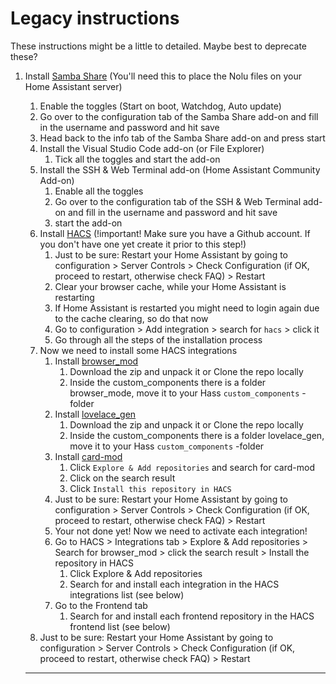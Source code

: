 # Legacy instructions

These instructions might be a little to detailed. Maybe best to deprecate these?

1. Install [Samba Share](https://github.com/home-assistant/addons/blob/master/samba/DOCS.md) (You'll need this to place the Nolu files on your Home Assistant server)
      1. Enable the toggles (Start on boot, Watchdog, Auto update) 
      2. Go over to the configuration tab of the Samba Share add-on and fill in the username and password and hit save
      3. Head back to the info tab of the Samba Share add-on and press start
   2. Install the Visual Studio Code add-on (or File Explorer)
      1. Tick all the toggles and start the add-on
   3. Install the SSH & Web Terminal add-on (Home Assistant Community Add-on)
      1. Enable all the toggles
      2. Go over to the configuration tab of the SSH & Web Terminal add-on and fill in the username and password and hit save
      3. start the add-on
   4. Install [HACS](https://hacs.xyz/docs/installation/installation/) (!important! Make sure you have a Github account. If you don't have one yet create it prior to this step!)
      1. Just to be sure: Restart your Home Assistant by going to configuration > Server Controls > Check Configuration (if OK, proceed to restart, otherwise check FAQ) > Restart
      2. Clear your browser cache, while your Home Assistant is restarting
      3. If Home Assistant is restarted you might need to login again due to the cache clearing, so do that now
      4. Go to configuration > Add integration > search for `hacs` > click it
      5. Go through all the steps of the installation process
   5. Now we need to install some HACS integrations
      1. Install [browser_mod](https://github.com/thomasloven/hass-browser_mod)
         1. Download the zip and unpack it or Clone the repo locally
         2. Inside the custom_components there is a folder browser_mode, move it to your Hass `custom_components` -folder
      2. Install [lovelace_gen](https://github.com/thomasloven/hass-lovelace_gen)
         1. Download the zip and unpack it or Clone the repo locally
         2. Inside the custom_components there is a folder lovelace_gen, move it to your Hass `custom_components` -folder
      3. Install [card-mod](https://github.com/thomasloven/lovelace-card-mod)
         1. Click `Explore & Add repositories` and search for card-mod
         2. Click on the search result
         3. Click `Install this repository in HACS`
      4. Just to be sure: Restart your Home Assistant by going to configuration > Server Controls  > Check Configuration (if OK, proceed to restart, otherwise check FAQ) > Restart
      5. Your not done yet! Now we need to activate each integration!
      6. Go to HACS > Integrations tab > Explore & Add repositories > Search for browser_mod > click the search result > Install the repository in HACS
         1. Click Explore & Add repositories 
         2. Search for and install each integration in the HACS integrations list (see below)
      7. Go to the Frontend tab
         1. Search for and install each frontend repository in the HACS frontend list (see below)
   6. Just to be sure: Restart your Home Assistant by going to configuration > Server Controls > Check Configuration (if OK, proceed to restart, otherwise check FAQ) > Restart

   ----
